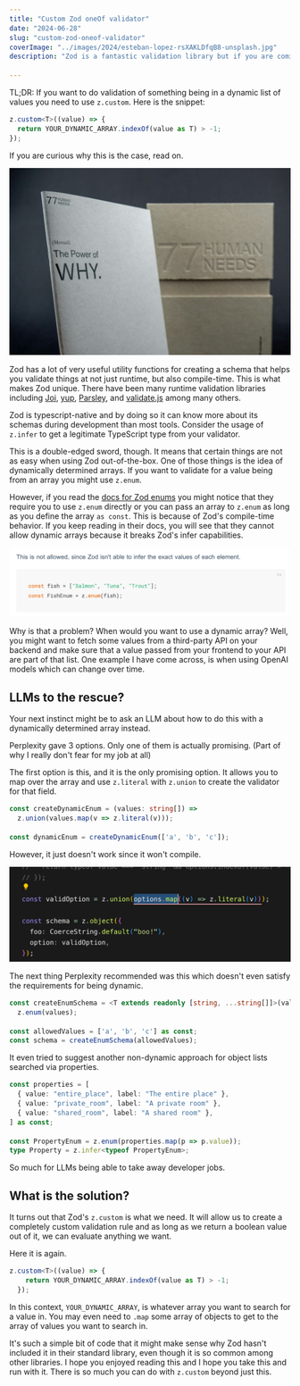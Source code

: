 ```yaml
---
title: "Custom Zod oneOf validator"
date: "2024-06-28"
slug: "custom-zod-oneof-validator"
coverImage: "../images/2024/esteban-lopez-rsXAKLDfqB8-unsplash.jpg"
description: "Zod is a fantastic validation library but if you are coming from a different validation library it might feel like some things are missing. One of those things is `oneOf`. In this short post we go over why `z.enum` is sometimes insufficient and how you can implement your own custom `oneOf`."

---
```


TL;DR: If you want to do validation of something being in a dynamic list of values you need to use `z.custom`. Here is the snippet:

```typescript
z.custom<T>((value) => {
  return YOUR_DYNAMIC_ARRAY.indexOf(value as T) > -1;
});
```

If you are curious why this is the case, read on.

![But Why?](../images/2024/the-77-human-needs-system-HdEDbGGcSkQ-unsplash.jpg)

Zod has a lot of very useful utility functions for creating a schema that helps you validate things at not just runtime, but also compile-time. This is what makes Zod unique. There have been many runtime validation libraries including [Joi](https://github.com/hapijs/joi), [yup](https://github.com/jquense/yup), [Parsley](https://parsleyjs.org/), and [validate.js](https://validatejs.org/) among many others.

Zod is typescript-native and by doing so it can know more about its schemas during development than most tools. Consider the usage of `z.infer` to get a legitimate TypeScript type from your validator.

This is a double-edged sword, though. It means that certain things are not as easy when using Zod out-of-the-box. One of those things is the idea of dynamically determined arrays. If you want to validate for a value being from an array you might use `z.enum`.

However, if you read the [docs for Zod enums](https://zod.dev/?id=zod-enums) you might notice that they require you to use `z.enum` directly or you can pass an array to `z.enum` as long as you define the array `as const`. This is because of Zod's compile-time behavior. If you keep reading in their docs, you will see that they cannot allow dynamic arrays because it breaks Zod's infer capabilities.

![No dynamic arrays allowed for z.enum](../images/2024/Zod___Documentation.png)

Why is that a problem? When would you want to use a dynamic array? Well, you might want to fetch some values from a third-party API on your backend and make sure that a value passed from your frontend to your API are part of that list. One example I have come across, is when using OpenAI models which can change over time.

## LLMs to the rescue?

Your next instinct might be to ask an LLM about how to do this with a dynamically determined array instead.

Perplexity gave 3 options. Only one of them is actually promising. (Part of why I really don't fear for my job at all)

The first option is this, and it is the only promising option. It allows you to map over the array and use `z.literal` with `z.union` to create the validator for that field.

```typescript
const createDynamicEnum = (values: string[]) =>
  z.union(values.map(v => z.literal(v)));

const dynamicEnum = createDynamicEnum(['a', 'b', 'c']);
```

However, it just doesn't work since it won't compile.

![The code not compiling](../images/2024/index_ts_—_sandbox_—_CodeSandbox.png)

The next thing Perplexity recommended was this which doesn't even satisfy the requirements for being dynamic.

```typescript
const createEnumSchema = <T extends readonly [string, ...string[]]>(values: T) =>
  z.enum(values);

const allowedValues = ['a', 'b', 'c'] as const;
const schema = createEnumSchema(allowedValues);

```

It even tried to suggest another non-dynamic approach for object lists searched via properties.

```typescript
const properties = [
  { value: "entire_place", label: "The entire place" },
  { value: "private_room", label: "A private room" },
  { value: "shared_room", label: "A shared room" },
] as const;

const PropertyEnum = z.enum(properties.map(p => p.value));
type Property = z.infer<typeof PropertyEnum>;
```

So much for LLMs being able to take away developer jobs.

## What is the solution?

It turns out that Zod's `z.custom` is what we need. It will allow us to create a completely custom validation rule and as long as we return a boolean value out of it, we can evaluate anything we want.

Here it is again.

```typescript
z.custom<T>((value) => {
    return YOUR_DYNAMIC_ARRAY.indexOf(value as T) > -1;
  });
```

In this context, `YOUR_DYNAMIC_ARRAY`, is whatever array you want to search for a value in. You may even need to `.map` some array of objects to get to the array of values you want to search in.

It's such a simple bit of code that it might make sense why Zod hasn't included it in their standard library, even though it is so common among other libraries.  I hope you enjoyed reading this and I hope you take this and run with it. There is so much you can do with `z.custom` beyond just this.
